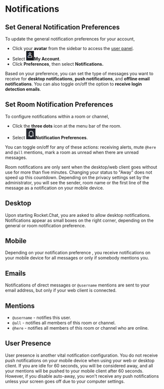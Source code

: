 # Notifications

## Set General Notification Preferences

To update the general notification preferences for your account,

* Click your **avatar** from the sidebar to access the [user panel](https://docs.rocket.chat/use-rocket.chat/user-guides/user-panel).
* Select <img src="../../.gitbook/assets/image (9) (1).png" alt="" data-size="line">**My Account**.
* Click **Preferences**, then select **Notifications.**

Based on your preference, you can set the type of messages you want to receive for **desktop notifications**, **push notifications**, and **offline email notifications**. You can also toggle on/off the option to **receive login detection emails**.

## Set Room Notification Preferences&#x20;

To configure notifications within a room or channel,

* Click the **three dots** icon at the menu bar of the room.
* Select <img src="../../.gitbook/assets/image (12) (1).png" alt="" data-size="line">**Notification Preferences**.

You can toggle on/off for any of these actions:  receiving alerts,  mute `@here` and `@all` mentions,  mark a room as unread when there are unread messages.

Room notifications are only sent when the desktop/web client goes without use for more than five minutes. Changing your status to "Away" does not speed up this countdown. Depending on the privacy settings set by the administrator, you will see the sender, room name or the first line of the message as a notification on your mobile device.

## Desktop

Upon starting Rocket.Chat, you are asked to allow desktop notifications. Notifications appear as small boxes on the right corner, depending on the general or room notification preference.

## Mobile

Depending on your notification preference , you receive notifications on your mobile device for all messages or only if somebody mentions you.&#x20;

## Emails

Notifications of direct messages or `@username` mentions are sent to your email address, but only if your web client is connected.

## Mentions

* `@username` - notifies this user.
* `@all` - notifies all members of this room or channel.
* `@here` - notifies all members of this room or channel who are online.

## User Presence

User presence is another vital notification configuration. You do not receive push notifications on your mobile device when using your web or desktop client. If you are idle for 60 seconds, you will be considered away, and all your mentions will be pushed to your mobile client after 60 seconds. However, if you disable auto-away, you won't receive any push notifications unless your screen goes off due to your computer settings.
